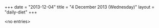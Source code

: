 +++
date = "2013-12-04"
title = "4 December 2013 (Wednesday)"
layout = "daily-diet"
+++


\<no entries\>
